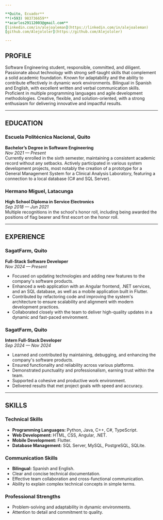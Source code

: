 ```yaml
---

**Quito, Ecuador**  
**(+593) 983736659**  
**acarlos29112003@gmail.com**  
[linkedin.com/in/alejoaleman](https://linkedin.com/in/alejoaleman)  
[github.com/Alejololer](https://github.com/Alejololer)

---
```


## **PROFILE**

Software Engineering student, responsible, committed, and diligent. Passionate about technology with strong self-taught skills that complement a solid academic foundation. Known for adaptability and the ability to contribute effectively in dynamic work environments. Bilingual in Spanish and English, with excellent written and verbal communication skills. Proficient in multiple programming languages and agile development methodologies. Creative, flexible, and solution-oriented, with a strong enthusiasm for delivering innovative and impactful results.

---

## **EDUCATION**

### Escuela Politécnica Nacional, Quito  
**Bachelor’s Degree in Software Engineering**  
*Nov 2021 — Present*  
Currently enrolled in the sixth semester, maintaining a consistent academic record without any setbacks. Actively participated in various system development projects, most notably the creation of a prototype for a General Management System for a Clinical Analysis Laboratory, featuring a connection to a local database (C# and SQL Server).

### Hermano Miguel, Latacunga  
**High School Diploma in Service Electronics**  
*Sep 2018 — Jun 2021*  
Multiple recognitions in the school's honor roll, including being awarded the positions of flag bearer and first escort on the honor roll.

---

## **EXPERIENCE**

### SagatFarm, Quito  
**Full-Stack Software Developer**  
*Nov 2024 — Present*  
- Focused on updating technologies and adding new features to the company's software products.  
- Enhanced a web application with an Angular frontend, .NET services, and an SQL database, as well as a mobile application built in Flutter.  
- Contributed by refactoring code and improving the system's architecture to ensure scalability and alignment with modern development practices.  
- Collaborated closely with the team to deliver high-quality updates in a dynamic and fast-paced environment.

### SagatFarm, Quito  
**Intern Full-Stack Developer**  
*Sep 2024 — Nov 2024*  
- Learned and contributed by maintaining, debugging, and enhancing the company's software products.  
- Ensured functionality and reliability across various platforms.  
- Demonstrated punctuality and professionalism, earning trust within the team.  
- Supported a cohesive and productive work environment.  
- Delivered results that met project goals with speed and accuracy.

---

## **SKILLS**

### Technical Skills
- **Programming Languages:** Python, Java, C++, C#, TypeScript.  
- **Web Development:** HTML, CSS, Angular, .NET.  
- **Mobile Development:** Flutter.  
- **Database Management:** SQL Server, MySQL, PostgreSQL, SQLite.  

### Communication Skills
- **Bilingual:** Spanish and English.  
- Clear and concise technical documentation.  
- Effective team collaboration and cross-functional communication.  
- Ability to explain complex technical concepts in simple terms.  

### Professional Strengths
- Problem-solving and adaptability in dynamic environments.  
- Attention to detail and commitment to quality.  
